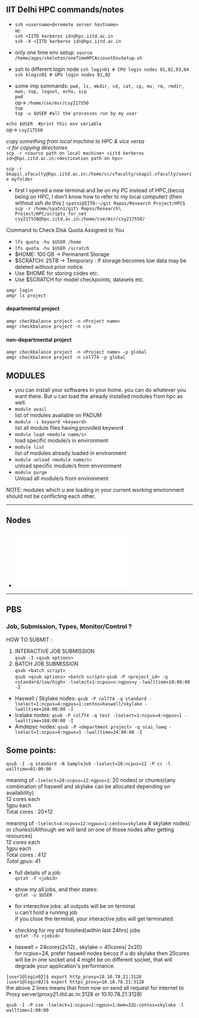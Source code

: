 ## IIT Delhi HPC commands/notes

- `ssh <username>@<remote server hostname>`  
ie:  
`ssh <IITD kerberos id>@hpc.iitd.ac.in`  
`ssh -X <IITD kerberos id>@hpc.iitd.ac.in`

- only one time env setup:
`source /home/apps/skeleton/oneTimeHPCAccountEnvSetup.sh`  


- ssh to different login node
    `ssh login01 # CPU login nodes 01,02,03,04`  
    `ssh klogin01 # GPU login nodes 01,02`


- some imp sommands: `pwd, ls, mkdir, cd, cat, cp, mv, rm, rmdir, man, top, logout, echo, scp`  
`pwd`  
op-> `/home/cse/msr/csy217550`  
`top`  
`top -u $USER #all the processes run by my user`

`echo $USER  #print this env variable`  
op-> `csy217550`

*copy something from local machine to HPC & vice versa*  
*-r for copying directories*  
`scp -r <source path on local machine> <iitd kerberos id>@hpc.iitd.ac.in:<destination path on hpc>`  


`scp -r bkapil.vfaculty@hpc.iitd.ac.in:/home/cc/vfaculty/skapil.vfaculty/source myfolder`  

- first I opened a new terminal and be on my PC instead of HPC,(becoz being on HPC, I don't know how to refer to my local computer)   (then without ssh do this:)
`spatni@IITD:~/git Repos/Research Project/HPC$ scp -r /home/spatni/git\ Repos/Research\ Project/HPC/scripts_for_net csy217550@hpc.iitd.ac.in:/home/cse/msr/csy217550/`



Command to Check Disk Quota Assigned to You  
- `lfs quota -hu $USER /home`  
- `lfs quota -hu $USER /scratch`  
- $HOME: 100 GB → Permanent Storage
- $SCRATCH: 25TB → Temporary : If storage becomes low data may be deleted without prior notice.
- Use $HOME for storing codes etc.
- Use $SCRATCH for model checkpoints, datasets etc.


`amgr login`  
`amgr ls project`  
#### departmental project  
`amgr checkbalance project -n <Project name>`  
`amgr checkbalance project -n cse `  

#### non-departmental project  
`amgr checkbalance project -n <Project name> -p global`  
`amgr checkbalance project -n col774 -p global`  


## MODULES  
-  you can install your softwares in your home. you can do whatever you want there. But u can load the already installed modules from hpc as well.
- `module avail`  
list of modules available on PADUM  
- `module -i keyword <keyword>`  
list all module files having provided keyword  
- `module load <module name/s>`  
load specific module/s in environment  
- `module list`  
list of modules already loaded in environment  
- `module unload <module name/s>`  
unload specific module/s from environment  
- `module purge`  
Unload all module/s from environment   

NOTE: modules which u are loading in your current working environment should not be conflicting each other.

---
## Nodes 
- ![HPC Nodes Description](./hpc_nodes_description.md)
---

## PBS
### Job, Submission, Types, Monitor/Control ?
HOW TO SUBMIT :  
1. INTERACTIVE JOB SUBMISSION  
`qsub -I <qsub options>`
2. BATCH JOB SUBMISSION  
`qsub <batch script>`  
`qsub <qsub options> <batch script>`
`qsub -P <project_id> -q <standard/low/high> -lselect=1:ncpus=x:ngpus=y -lwalltime=10:00:00 -I`
- Haswell / Skylake nodes:
    `qsub -P col774 -q standard -lselect=1:ncpus=4:ngpus=1:centos=haswell/skylake -lwalltime=168:00:00 -I`
- Icelake nodes:
    `qsub -P col774 -q test -lselect=1:ncpus=4:ngpus=1 -lwalltime=168:00:00 -I`
- Amdepyc nodes:
    `qsub -P <department project> -q scai_lowq -lselect=1:ncpus=4:ngpus=1 -lwalltime=24:00:00 -I`



## Some points:
`qsub -I -q standard -N SampleJob -lselect=20:ncpus=12 -P cc -l walltime=01:00:00 `

meaning of `-lselect=20:ncpus=12:ngpus=1`:
20 nodes( or chunks)(any combination of haswell and skylake can be allocated depending on availability)  
12 cores each  
1gpu each  
Total cores : 20*12  

meaning of `-lselect=4:ncpus=12:ngpus=1:centos=skylake`
4 skylake nodes( or chunks)(Although we will land on one of those nodes after getting resources)  
12 cores each  
1gpu each  
Total cores : 4*12  
Total gpus: 4*1  

- full details of a job:  
`qstat -f <jobid>`

- show my all jobs, and their states:  
`qstat -u $USER`

- for interective jobs: 
all outputs will be on terminal  
u can't hold a running job  
if you close the terminal, your interactive jobs will get terminated.  

- checking for my old finished(within last 24hrs) jobs  
`qstat -fx <jobid>`

- haswell = 24cores(2x12) , skylake = 40cores( 2x20)  
for ncpus=24, prefer haswell nodes becoz if u do skylake then 20cores will be in one socket and 4 might be on different socket, that will degrade your application's performance. 


`[user1@login02]$ export http_proxy=10.10.78.21:3128`  
`[user1@login02]$ export https_proxy=10.10.78.21:3128`  
the above 2 lines means that from now on send all request for internet to Proxy server(proxy21.iitd.ac.in:3128 or 10.10.78.21:3128)  

`qsub -I -P cse -lselect=1:ncpus=1:ngpus=1:mem=32G:centos=skylake -l walltime=1:00:00`


